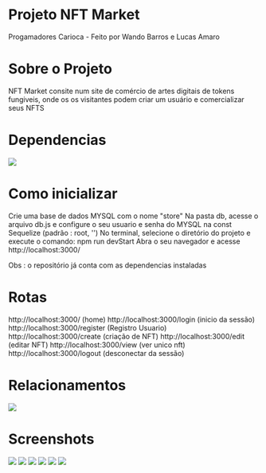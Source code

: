 # Projeto NFT Market
Progamadores Carioca - Feito por Wando Barros e Lucas Amaro
 
 
# Sobre o Projeto

NFT Market consite num site de comércio de artes digitais de tokens fungiveis, onde os os visitantes podem criar um usuário e comercializar seus NFTS

# Dependencias
<img src="https://github.com/Wando2/nft-market/blob/0c5609c283776d7d7afb2bb15f4059a4ab986ec1/readme/dependencias.png" />

# Como inicializar
Crie uma base de dados MYSQL com o nome "store"
Na pasta db, acesse o arquivo db.js e configure o seu usuario e senha do MYSQL na const Sequelize (padrão : root, '')
No terminal, selecione o diretório do projeto e execute o comando: npm run devStart
Abra o seu navegador e acesse http://localhost:3000/

Obs : o repositório já conta com as dependencias instaladas

# Rotas

http://localhost:3000/   (home)
http://localhost:3000/login  (inicio da sessão)
http://localhost:3000/register (Registro Usuario)
http://localhost:3000/create (criação de NFT)
http://localhost:3000/edit (editar NFT)
http://localhost:3000/view (ver unico nft)
http://localhost:3000/logout (desconectar da sessão)


# Relacionamentos

<img src="https://github.com/Wando2/nft-market/blob/10eeee4d549d169b1f44a15381d665310eb6e1dd/readme/Relacionamentos.png" />
 
 # Screenshots
 <img src="https://github.com/Wando2/nft-market/blob/0c5609c283776d7d7afb2bb15f4059a4ab986ec1/readme/home1.png" />
 <img src="https://github.com/Wando2/nft-market/blob/0c5609c283776d7d7afb2bb15f4059a4ab986ec1/readme/home2.png" />
 <img src="https://github.com/Wando2/nft-market/blob/0c5609c283776d7d7afb2bb15f4059a4ab986ec1/readme/create.png" />
 <img src="https://github.com/Wando2/nft-market/blob/0c5609c283776d7d7afb2bb15f4059a4ab986ec1/readme/editar.png" />
 <img src="https://github.com/Wando2/nft-market/blob/0c5609c283776d7d7afb2bb15f4059a4ab986ec1/readme/view.png" />
 <img src="https://github.com/Wando2/nft-market/blob/0c5609c283776d7d7afb2bb15f4059a4ab986ec1/readme/estrutura.png" />
 
 
 










